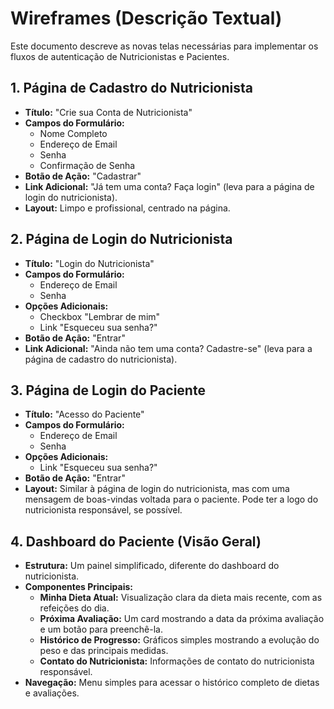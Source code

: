 # Wireframes (Descrição Textual)

Este documento descreve as novas telas necessárias para implementar os fluxos de autenticação de Nutricionistas e Pacientes.

## 1. Página de Cadastro do Nutricionista

- **Título:** "Crie sua Conta de Nutricionista"
- **Campos do Formulário:**
    - Nome Completo
    - Endereço de Email
    - Senha
    - Confirmação de Senha
- **Botão de Ação:** "Cadastrar"
- **Link Adicional:** "Já tem uma conta? Faça login" (leva para a página de login do nutricionista).
- **Layout:** Limpo e profissional, centrado na página.

## 2. Página de Login do Nutricionista

- **Título:** "Login do Nutricionista"
- **Campos do Formulário:**
    - Endereço de Email
    - Senha
- **Opções Adicionais:**
    - Checkbox "Lembrar de mim"
    - Link "Esqueceu sua senha?"
- **Botão de Ação:** "Entrar"
- **Link Adicional:** "Ainda não tem uma conta? Cadastre-se" (leva para a página de cadastro do nutricionista).

## 3. Página de Login do Paciente

- **Título:** "Acesso do Paciente"
- **Campos do Formulário:**
    - Endereço de Email
    - Senha
- **Opções Adicionais:**
    - Link "Esqueceu sua senha?"
- **Botão de Ação:** "Entrar"
- **Layout:** Similar à página de login do nutricionista, mas com uma mensagem de boas-vindas voltada para o paciente. Pode ter a logo do nutricionista responsável, se possível.

## 4. Dashboard do Paciente (Visão Geral)

- **Estrutura:** Um painel simplificado, diferente do dashboard do nutricionista.
- **Componentes Principais:**
    - **Minha Dieta Atual:** Visualização clara da dieta mais recente, com as refeições do dia.
    - **Próxima Avaliação:** Um card mostrando a data da próxima avaliação e um botão para preenchê-la.
    - **Histórico de Progresso:** Gráficos simples mostrando a evolução do peso e das principais medidas.
    - **Contato do Nutricionista:** Informações de contato do nutricionista responsável.
- **Navegação:** Menu simples para acessar o histórico completo de dietas e avaliações.
